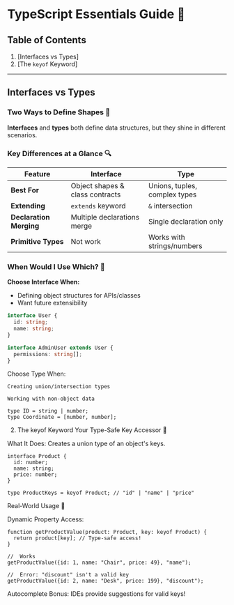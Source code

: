 # TypeScript Essentials Guide 🚀

## Table of Contents
1. [Interfaces vs Types]
2. [The `keyof` Keyword]

---

## Interfaces vs Types <a name="interfaces-vs-types"></a>

### Two Ways to Define Shapes 🔷
**Interfaces** and **types** both define data structures, but they shine in different scenarios.

### Key Differences at a Glance 🔍

| Feature                | Interface                          | Type                          |
|------------------------|------------------------------------|-------------------------------|
| **Best For**           | Object shapes & class contracts    | Unions, tuples, complex types |
| **Extending**          | `extends` keyword                  | `&` intersection              |
| **Declaration Merging**|  Multiple declarations merge     |  Single declaration only    |
| **Primitive Types**    | Not work                                 |  Works with strings/numbers |

### When Would I Use Which? 🤔

**Choose Interface When:**
- Defining object structures for APIs/classes
- Want future extensibility
```typescript
interface User {
  id: string;
  name: string;
}

interface AdminUser extends User {
  permissions: string[];
}
```

Choose Type When:

    Creating union/intersection types

    Working with non-object data

```
type ID = string | number;
type Coordinate = [number, number];
```

2. The keyof Keyword <a name="the-keyof-keyword"></a>
Your Type-Safe Key Accessor 🔑

What It Does:
Creates a union type of an object's keys.
```
interface Product {
  id: number;
  name: string;
  price: number;
}

type ProductKeys = keyof Product; // "id" | "name" | "price"
```
Real-World Usage 💼

Dynamic Property Access:
```
function getProductValue(product: Product, key: keyof Product) {
  return product[key]; // Type-safe access!
}

//  Works
getProductValue({id: 1, name: "Chair", price: 49}, "name");

//  Error: "discount" isn't a valid key
getProductValue({id: 2, name: "Desk", price: 199}, "discount");
```
Autocomplete Bonus:
IDEs provide suggestions for valid keys!